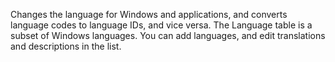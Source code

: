 Changes the language for Windows and applications, and converts language codes to language IDs, and vice versa. The Language table is a subset of Windows languages. You can add languages, and edit translations and descriptions in the list.